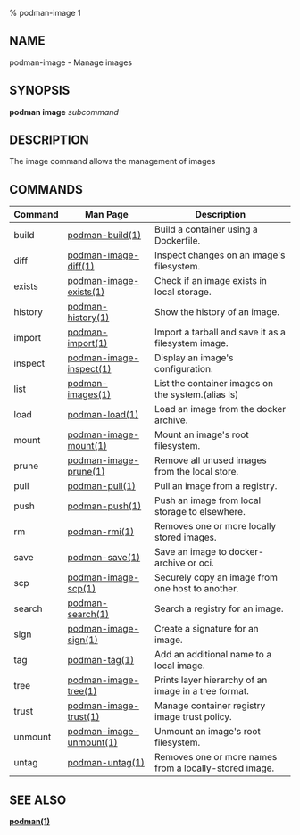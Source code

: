 % podman-image 1

## NAME

podman\-image - Manage images

## SYNOPSIS

**podman image** _subcommand_

## DESCRIPTION

The image command allows the management of images

## COMMANDS

| Command | Man Page                                                                 | Description                                            |
| ------- | ------------------------------------------------------------------------ | ------------------------------------------------------ |
| build   | [podman-build(1)](commands/podman-build.md)                              | Build a container using a Dockerfile.                  |
| diff    | [podman-image-diff(1)](commands/podman-image/podman-image-diff.md)       | Inspect changes on an image's filesystem.              |
| exists  | [podman-image-exists(1)](commands/podman-image/podman-image-exists.md)   | Check if an image exists in local storage.             |
| history | [podman-history(1)](commands/podman-history.md)                          | Show the history of an image.                          |
| import  | [podman-import(1)](commands/podman-import.md)                            | Import a tarball and save it as a filesystem image.    |
| inspect | [podman-image-inspect(1)](commands/podman-image/podman-image-inspect.md) | Display an image's configuration.                      |
| list    | [podman-images(1)](commands/podman-images.md)                            | List the container images on the system.(alias ls)     |
| load    | [podman-load(1)](commands/podman-load.md)                                | Load an image from the docker archive.                 |
| mount   | [podman-image-mount(1)](commands/podman-image/podman-image-mount.md)     | Mount an image's root filesystem.                      |
| prune   | [podman-image-prune(1)](commands/podman-image/podman-image-prune.md)     | Remove all unused images from the local store.         |
| pull    | [podman-pull(1)](commands/podman-pull.md)                                | Pull an image from a registry.                         |
| push    | [podman-push(1)](commands/podman-push.md)                                | Push an image from local storage to elsewhere.         |
| rm      | [podman-rmi(1)](commands/podman-rmi.md)                                  | Removes one or more locally stored images.             |
| save    | [podman-save(1)](commands/podman-save.md)                                | Save an image to docker-archive or oci.                |
| scp     | [podman-image-scp(1)](commands/podman-image/podman-image-scp.md)         | Securely copy an image from one host to another.       |
| search  | [podman-search(1)](commands/podman-search.md)                            | Search a registry for an image.                        |
| sign    | [podman-image-sign(1)](commands/podman-image/podman-image-sign.md)       | Create a signature for an image.                       |
| tag     | [podman-tag(1)](commands/podman-tag.md)                                  | Add an additional name to a local image.               |
| tree    | [podman-image-tree(1)](commands/podman-image/podman-image-tree.md)       | Prints layer hierarchy of an image in a tree format.   |
| trust   | [podman-image-trust(1)](commands/podman-image/podman-image-trust.md)     | Manage container registry image trust policy.          |
| unmount | [podman-image-unmount(1)](commands/podman-image/podman-image-unmount.md) | Unmount an image's root filesystem.                    |
| untag   | [podman-untag(1)](commands/podman-untag.md)                              | Removes one or more names from a locally-stored image. |

## SEE ALSO

**[podman(1)](podman.md)**
